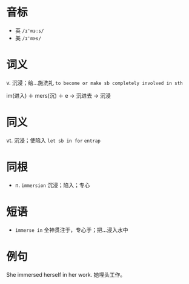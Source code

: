 # 音标

- 英 `/ɪ'mɜːs/`
- 美 `/ɪ'mɝs/`

# 词义

v. 沉浸；给…施洗礼
`to become or make sb completely involved in sth`



im(进入) ＋ mers(沉) ＋ e → 沉进去 → 沉浸

# 同义

vt. 沉浸；使陷入
`let sb in for` `entrap`

# 同根

- n. `immersion` 沉浸；陷入；专心

# 短语

- `immerse in` 全神贯注于，专心于；把…浸入水中

# 例句

She immersed herself in her work.
她埋头工作。



